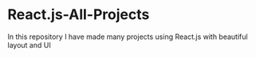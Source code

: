 # React.js-All-Projects
In this repository I have made many projects using React.js with beautiful layout and UI
